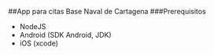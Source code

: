 ##App para citas Base Naval de Cartagena
###Prerequisitos
- NodeJS
- Android (SDK Android, JDK)
- iOS (xcode)